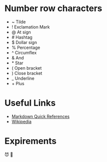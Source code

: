 # Number row characters
- ~ Tilde
- ! Exclamation Mark
- @ At sign
- \# Hashtag
- $ Dollar sign
- % Percentage
- ^ Circumflex
- & And
- \* Star
- ( Open bracket
- ) Close bracket
- _ Underline
- \+ Plus


# Useful Links
- [Markdown Quick References](https://wordpress.com/support/markdown-quick-reference/)
- [Wikipedia](https://en.wikipedia.org/wiki/Main_Page)

# Expirements
😈 🙂 

